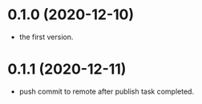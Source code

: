 # 0.1.0 (2020-12-10)

-   the first version.

# 0.1.1 (2020-12-11)

-   push commit to remote after publish task completed.
